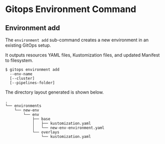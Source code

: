 # Gitops Environment Command

## Environment add

The `environment add` sub-command creates a new environment in an existing GitOps setup.

It outputs resources YAML files, Kustomization files, and updated Manifest to filesystem.

```shell
$ gitops environment add
  --env-name 
  [--cluster]
  [--pipelines-folder]
```

The directory layout generated is shown below.

```
.
└── environments
    └── new-env
        └── env
            ├── base
            │   ├── kustomization.yaml
            │   └── new-env-environment.yaml
            └── overlays
                └── kustomization.yaml
```
